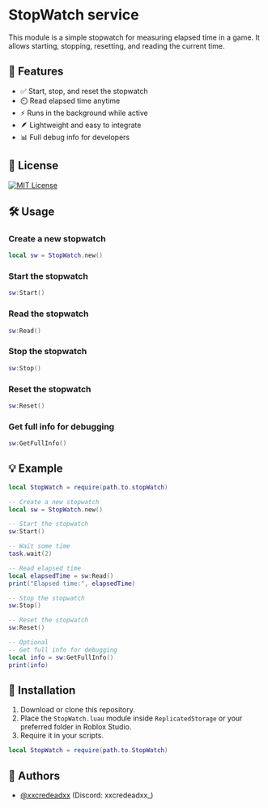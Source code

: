 
# StopWatch service

This module is a simple stopwatch for measuring elapsed time in a game. It allows starting, stopping, resetting, and reading the current time.

## 🌟 Features

- ✅ Start, stop, and reset the stopwatch  
- ⏲️ Read elapsed time anytime  
- ⚡ Runs in the background while active  
- 🪶 Lightweight and easy to integrate  
- 📊 Full debug info for developers  

## 📜 License

[![MIT License](https://img.shields.io/badge/License-MIT-green.svg)](https://choosealicense.com/licenses/mit/)

## 🛠️ Usage
### Create a new stopwatch
```lua
local sw = StopWatch.new()
```
### Start the stopwatch
```lua
sw:Start()
```
### Read the stopwatch
```lua
sw:Read()
```
### Stop the stopwatch
```lua
sw:Stop()
```
### Reset the stopwatch
```lua
sw:Reset()
```
### Get full info for debugging
```lua
sw:GetFullInfo()
```


## 💡 Example

```lua
local StopWatch = require(path.to.stopWatch)

-- Create a new stopwatch
local sw = StopWatch.new()

-- Start the stopwatch
sw:Start()

-- Wait some time
task.wait(2)

-- Read elapsed time
local elapsedTime = sw:Read()
print("Elapsed time:", elapsedTime)

-- Stop the stopwatch
sw:Stop()

-- Reset the stopwatch
sw:Reset()

-- Optional
-- Get full info for debugging
local info = sw:GetFullInfo()
print(info)
```
## 💾 Installation

1. Download or clone this repository.  
2. Place the `StopWatch.luau` module inside `ReplicatedStorage` or your preferred folder in Roblox Studio.  
3. Require it in your scripts.

```lua
local StopWatch = require(path.to.StopWatch)
```
## 👤 Authors

- [@xxcredeadxx](https://github.com/xXcredeadXx) (Discord: xxcredeadxx_)


